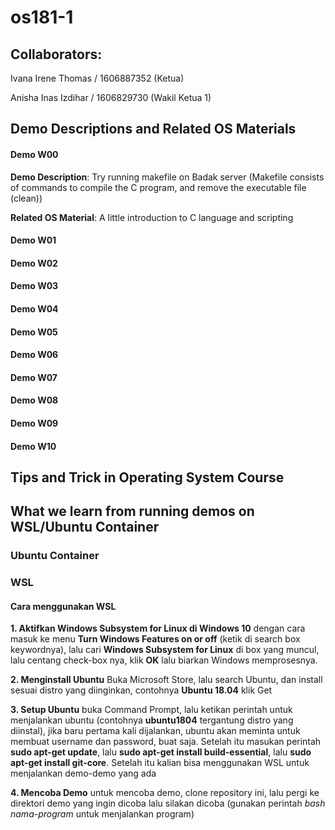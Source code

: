 # os181-1

## Collaborators:
Ivana Irene Thomas / 1606887352 (Ketua)

Anisha Inas Izdihar / 1606829730 (Wakil Ketua 1)

## Demo Descriptions and Related OS Materials

#### Demo W00
**Demo Description**: Try running makefile on Badak server
(Makefile consists of commands to compile the C program, and remove the executable file (clean))

**Related OS Material**: A little introduction to C language and scripting

#### Demo W01
#### Demo W02
#### Demo W03
#### Demo W04
#### Demo W05
#### Demo W06
#### Demo W07
#### Demo W08
#### Demo W09
#### Demo W10

## Tips and Trick in Operating System Course

## What we learn from running demos on WSL/Ubuntu Container

### Ubuntu Container

### WSL

#### Cara menggunakan WSL

**1. Aktifkan Windows Subsystem for Linux di Windows 10** dengan cara masuk ke menu **Turn Windows Features on or off** (ketik di search box keywordnya), lalu cari **Windows Subsystem for Linux** di box yang muncul, lalu centang check-box nya, klik **OK** lalu biarkan Windows memprosesnya. 

**2. Menginstall Ubuntu** Buka Microsoft Store, lalu search Ubuntu, dan install sesuai distro yang diinginkan, contohnya **Ubuntu 18.04** klik Get

**3. Setup Ubuntu** buka Command Prompt, lalu ketikan perintah untuk menjalankan ubuntu (contohnya **ubuntu1804** tergantung distro yang diinstal), jika baru pertama kali dijalankan, ubuntu akan meminta untuk membuat username dan password, buat saja. Setelah itu masukan perintah **sudo apt-get update**, lalu **sudo apt-get install build-essential**, lalu **sudo apt-get install git-core**. Setelah itu kalian bisa menggunakan WSL untuk menjalankan demo-demo yang ada

**4. Mencoba Demo** untuk mencoba demo, clone repository ini, lalu pergi ke direktori demo yang ingin dicoba lalu silakan dicoba (gunakan perintah *bash nama-program* untuk menjalankan program)

